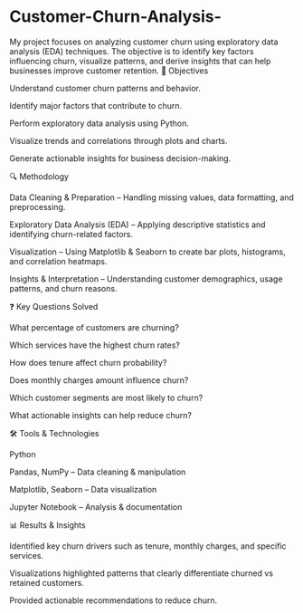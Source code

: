 # Customer-Churn-Analysis-
My project focuses on analyzing customer churn using exploratory data analysis (EDA) techniques. The objective is to identify key factors influencing churn, visualize patterns, and derive insights that can help businesses improve customer retention.
🎯 Objectives

Understand customer churn patterns and behavior.

Identify major factors that contribute to churn.

Perform exploratory data analysis using Python.

Visualize trends and correlations through plots and charts.

Generate actionable insights for business decision-making.

🔍 Methodology

Data Cleaning & Preparation – Handling missing values, data formatting, and preprocessing.

Exploratory Data Analysis (EDA) – Applying descriptive statistics and identifying churn-related factors.

Visualization – Using Matplotlib & Seaborn to create bar plots, histograms, and correlation heatmaps.

Insights & Interpretation – Understanding customer demographics, usage patterns, and churn reasons.

❓ Key Questions Solved

What percentage of customers are churning?

Which services have the highest churn rates?

How does tenure affect churn probability?

Does monthly charges amount influence churn?

Which customer segments are most likely to churn?

What actionable insights can help reduce churn?

🛠️ Tools & Technologies

Python

Pandas, NumPy – Data cleaning & manipulation

Matplotlib, Seaborn – Data visualization

Jupyter Notebook – Analysis & documentation

📊 Results & Insights

Identified key churn drivers such as tenure, monthly charges, and specific services.

Visualizations highlighted patterns that clearly differentiate churned vs retained customers.

Provided actionable recommendations to reduce churn.
